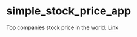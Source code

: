 # simple_stock_price_app

Top companies stock price in the world. [Link](https://share.streamlit.io/austine316/simple_stock_price/main/google_stock.py)
